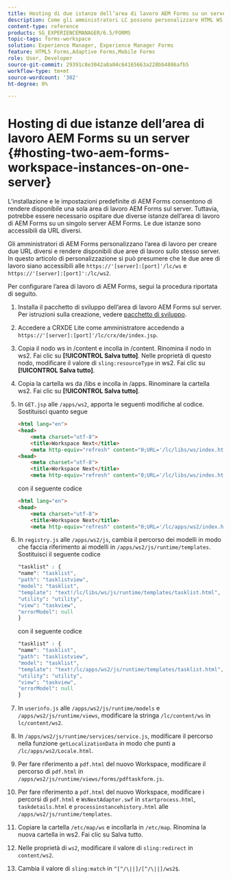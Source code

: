 ```yaml
---
title: Hosting di due istanze dell’area di lavoro AEM Forms su un server
description: Come gli amministratori LC possono personalizzare HTML WS per ospitare due istanze su un singolo server accessibile tramite URL diversi.
content-type: reference
products: SG_EXPERIENCEMANAGER/6.5/FORMS
topic-tags: forms-workspace
solution: Experience Manager, Experience Manager Forms
feature: HTML5 Forms,Adaptive Forms,Mobile Forms
role: User, Developer
source-git-commit: 29391c8e3042a8a04c64165663a228bb4886afb5
workflow-type: tm+mt
source-wordcount: '302'
ht-degree: 0%

---
```


# Hosting di due istanze dell’area di lavoro AEM Forms su un server {#hosting-two-aem-forms-workspace-instances-on-one-server}

L’installazione e le impostazioni predefinite di AEM Forms consentono di rendere disponibile una sola area di lavoro AEM Forms sul server. Tuttavia, potrebbe essere necessario ospitare due diverse istanze dell’area di lavoro di AEM Forms su un singolo server AEM Forms. Le due istanze sono accessibili da URL diversi.

Gli amministratori di AEM Forms personalizzano l’area di lavoro per creare due URL diversi e rendere disponibili due aree di lavoro sullo stesso server. In questo articolo di personalizzazione si può presumere che le due aree di lavoro siano accessibili alle `https://'[server]:[port]'/lc/ws` e `https://'[server]:[port]':/lc/ws2`.

Per configurare l’area di lavoro di AEM Forms, segui la procedura riportata di seguito.

1. Installa il pacchetto di sviluppo dell’area di lavoro AEM Forms sul server. Per istruzioni sulla creazione, vedere [pacchetto di sviluppo](/help/forms/using/introduction-customizing-html-workspace.md#p-crx-package-p).
1. Accedere a CRXDE Lite come amministratore accedendo a `https://'[server]:[port]'/lc/crx/de/index.jsp`.
1. Copia il nodo ws in /content e incolla in /content. Rinomina il nodo in ws2. Fai clic su **[!UICONTROL Salva tutto]**. Nelle proprietà di questo nodo, modificare il valore di `sling:resourceType` in ws2. Fai clic su **[!UICONTROL Salva tutto]**.

1. Copia la cartella ws da /libs e incolla in /apps. Rinominare la cartella ws2. Fai clic su **[!UICONTROL Salva tutto]**.
1. In `GET.jsp` alle `/apps/ws2`, apporta le seguenti modifiche al codice. Sostituisci quanto segue

   ```html
   <html lang="en">
   <head>
       <meta charset="utf-8">
       <title>Workspace Next</title>
       <meta http-equiv="refresh" content="0;URL='/lc/libs/ws/index.html'" /><html lang="en">
   <head>
       <meta charset="utf-8">
       <title>Workspace Next</title>
       <meta http-equiv="refresh" content="0;URL='/lc/libs/ws/index.html'" />
   ```

   con il seguente codice

   ```html
   <html lang="en">
   <head>
       <meta charset="utf-8">
       <title>Workspace Next</title>
       <meta http-equiv="refresh" content="0;URL='/lc/apps/ws2/index.html'" />
   ```

1. In `registry.js` alle `/apps/ws2/js`, cambia il percorso dei modelli in modo che faccia riferimento ai modelli in `/apps/ws2/js/runtime/templates`. Sostituisci il seguente codice

   ```css
   "tasklist" : {
   "name": "tasklist",
   "path": "tasklistview",
   "model": "tasklist",
   "template": "text!/lc/libs/ws/js/runtime/templates/tasklist.html",
   "utility": "utility",
   "view": "taskview",
   "errorModel": null
   }
   ```

   con il seguente codice

   ```css
   "tasklist" : {
   "name": "tasklist",
   "path": "tasklistview",
   "model": "tasklist",
   "template": "text!/lc/apps/ws2/js/runtime/templates/tasklist.html",
   "utility": "utility",
   "view": "taskview",
   "errorModel": null
   }
   ```

1. In `userinfo.js` alle `/apps/ws2/js/runtime/models` e `/apps/ws2/js/runtime/views`, modificare la stringa `/lc/content/ws` in `lc/content/ws2`.

1. In `/apps/ws2/js/runtime/services/service.js`, modificare il percorso nella funzione `getLocalizationData` in modo che punti a `/lc/apps/ws2/Locale.html`.

1. Per fare riferimento a `pdf.html` del nuovo Workspace, modificare il percorso di `pdf.html` in `/apps/ws2/js/runtime/views/forms/pdftaskform.js`.

1. Per fare riferimento a `pdf.html` del nuovo Workspace, modificare i percorsi di `pdf.html` e `WsNextAdapter.swf` in `startprocess.html`, `taskdetails.html` e `processinstancehistory.html` alle `/apps/ws2/js/runtime/templates`.

1. Copiare la cartella `/etc/map/ws` e incollarla in `/etc/map`. Rinomina la nuova cartella in ws2. Fai clic su Salva tutto.

1. Nelle proprietà di `ws2`, modificare il valore di `sling:redirect` in `content/ws2`.

1. Cambia il valore di `sling:match` in `^[^/\||]/[^/\||]/ws2$`.
